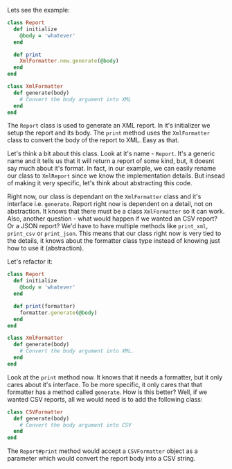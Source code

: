 Lets see the example:

```ruby
class Report
  def initialize
    @body = 'whatever'
  end

  def print
    XmlFormatter.new.generate(@body)
  end
end

class XmlFormatter
  def generate(body)
    # Convert the body argument into XML
  end
end
```

The `Report` class is used to generate an XML report. In it's initializer we setup the report and its body.
The `print` method uses the `XmlFormatter` class to convert the body of the report to XML. Easy as that.

Let's think a bit about this class. Look at it's name - `Report`. It's a generic name and it tells us that
it will return a report of some kind, but, it doesnt say much about it's format. In fact, in our example,
we can easily rename our class to `XmlReport` since we know the implementation details. But insead of making
it very specific, let's think about abstracting this code.

Right now, our class is dependant on the `XmlFormatter` class and it's interface i.e. `generate`. Report right
now is dependent on a detail, not on abstraction. It knows that there must be a class `XmlFormatter` so it can
work. Also, another question - what would happen if we wanted an CSV report? Or a JSON report? We'd have to
have multiple methods like `print_xml`, `print_csv` or `print_json`. This means that our class right now is
very tied to the details, it knows about the formatter class type instead of knowing just how to use it
(abstraction).

Let's refactor it:

```ruby
class Report
  def initialize
    @body = 'whatever'
  end

  def print(formatter)
    formatter.generate(@body)
  end
end

class XmlFormatter
  def generate(body)
    # Convert the body argument into XML.
  end
end
```

Look at the `print` method now. It knows that it needs a formatter, but it only cares about it's interface.
To be more specific, it only cares that that formatter has a method called `generate`. How is this better?
Well, if we wanted CSV reports, all we would need is to add the following class:

```ruby
class CSVFormatter
  def generate(body)
    # Convert the body argument into CSV
  end
end
```

The `Report#print` method would accept a `CSVFormatter` object as a parameter which would convert the
report body into a CSV string.

